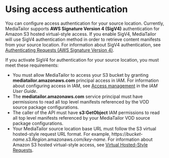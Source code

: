 # Using access authentication<a name="channel-assembly-source-locations-access-configuration"></a>

You can configure access authentication for your source location\. Currently, MediaTailor supports **AWS Signature Version 4 \(SigV4\)** authentication for Amazon S3 hosted virtual\-style access\. If you enable SigV4, MediaTailor will use SigV4 authentication method in order to retrieve content manifests from your source location\. For information about SigV4 authentication, see [Authenticating Requests \(AWS Signature Version 4\)](https://docs.aws.amazon.com/AmazonS3/latest/API/sig-v4-authenticating-requests.html)\.

 If you activate SigV4 for authentication for your source location, you must meet these requirements: 
+ You must allow MediaTailor to access your S3 bucket by granting **mediatailor\.amazonaws\.com** principal access in IAM\. For information about configuring access in IAM, see [Access management](https://docs.aws.amazon.com/IAM/latest/UserGuide/access.html) in the *IAM User Guide*\.
+ The **mediatailor\.amazonaws\.com** service principal must have permissions to read all top level manifests referenced by the VOD source package configurations\.
+ The caller of the API must have **s3:GetObject** IAM permissions to read all top level manifests referenced by your MediaTailor VOD source package configurations\.
+ Your MediaTailor source location base URL must follow the S3 virtual hosted\-style request URL format\. For example, https://*bucket\-name*\.s3\.*Region*\.amazonaws\.com/*key\-name*\. For information about Amazon S3 hosted virtual\-style access, see [Virtual Hosted\-Style Requests](https://docs.aws.amazon.com/AmazonS3/latest/userguide/VirtualHosting.html#virtual-hosted-style-access)\.